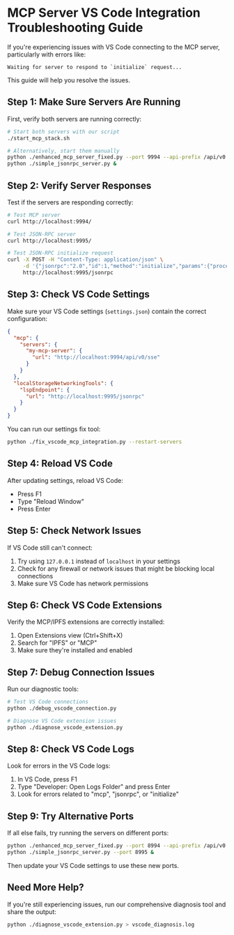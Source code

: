 # MCP Server VS Code Integration Troubleshooting Guide

If you're experiencing issues with VS Code connecting to the MCP server, particularly with errors like:

```
Waiting for server to respond to `initialize` request...
```

This guide will help you resolve the issues.

## Step 1: Make Sure Servers Are Running

First, verify both servers are running correctly:

```bash
# Start both servers with our script
./start_mcp_stack.sh

# Alternatively, start them manually
python ./enhanced_mcp_server_fixed.py --port 9994 --api-prefix /api/v0 &
python ./simple_jsonrpc_server.py &
```

## Step 2: Verify Server Responses

Test if the servers are responding correctly:

```bash
# Test MCP server
curl http://localhost:9994/

# Test JSON-RPC server
curl http://localhost:9995/

# Test JSON-RPC initialize request
curl -X POST -H "Content-Type: application/json" \
     -d '{"jsonrpc":"2.0","id":1,"method":"initialize","params":{"processId":123,"rootUri":null,"capabilities":{}}}' \
     http://localhost:9995/jsonrpc
```

## Step 3: Check VS Code Settings

Make sure your VS Code settings (`settings.json`) contain the correct configuration:

```json
{
  "mcp": {
    "servers": {
      "my-mcp-server": {
        "url": "http://localhost:9994/api/v0/sse"
      }
    }
  },
  "localStorageNetworkingTools": {
    "lspEndpoint": {
      "url": "http://localhost:9995/jsonrpc"
    }
  }
}
```

You can run our settings fix tool:

```bash
python ./fix_vscode_mcp_integration.py --restart-servers
```

## Step 4: Reload VS Code

After updating settings, reload VS Code:
- Press F1
- Type "Reload Window"
- Press Enter

## Step 5: Check Network Issues

If VS Code still can't connect:

1. Try using `127.0.0.1` instead of `localhost` in your settings
2. Check for any firewall or network issues that might be blocking local connections
3. Make sure VS Code has network permissions

## Step 6: Check VS Code Extensions

Verify the MCP/IPFS extensions are correctly installed:
1. Open Extensions view (Ctrl+Shift+X)
2. Search for "IPFS" or "MCP"
3. Make sure they're installed and enabled

## Step 7: Debug Connection Issues

Run our diagnostic tools:

```bash
# Test VS Code connections
python ./debug_vscode_connection.py

# Diagnose VS Code extension issues
python ./diagnose_vscode_extension.py
```

## Step 8: Check VS Code Logs

Look for errors in the VS Code logs:
1. In VS Code, press F1
2. Type "Developer: Open Logs Folder" and press Enter
3. Look for errors related to "mcp", "jsonrpc", or "initialize"

## Step 9: Try Alternative Ports

If all else fails, try running the servers on different ports:

```bash
python ./enhanced_mcp_server_fixed.py --port 8994 --api-prefix /api/v0 &
python ./simple_jsonrpc_server.py --port 8995 &
```

Then update your VS Code settings to use these new ports.

## Need More Help?

If you're still experiencing issues, run our comprehensive diagnosis tool and share the output:

```bash
python ./diagnose_vscode_extension.py > vscode_diagnosis.log
```
